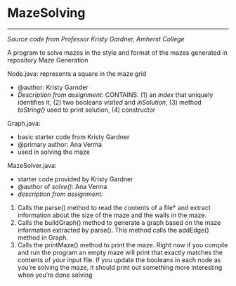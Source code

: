 # MazeSolving
----------------------------------------------------------------------------------------------------------
*Source code from Professor Kristy Gardner, Amherst College*

A program to solve mazes in the style and format of the mazes generated in repository Maze Generation

Node.java: represents a square in the maze grid
* @author: Kristy Garnder
* *Description from assignment:* CONTAINS: (1) an *index* that uniquely identifies it, (2) two booleans *visited* and *inSolution*, (3) method *toString()* used to print solution, (4) constructor

Graph.java: 
* basic starter code from Kristy Gardner
* @primary author: Ana Verma
* used in solving the maze

MazeSolver.java: 
* starter code provided by Kristy Gardner 
* @author of *solve()*: Ana Verma
* *description from assignment:* 
1. Calls the parse() method to read the contents of a file* and extract information about
the size of the maze and the walls in the maze.
2. Calls the buildGraph() method to generate a graph based on the maze information
extracted by parse(). This method calls the addEdge() method in Graph.
3. Calls the printMaze() method to print the maze. Right now if you compile and run
the program an empty maze will print that exactly matches the contents of your input
file. If you update the booleans in each node as you’re solving the maze, it should print
out something more interesting when you’re done solving
